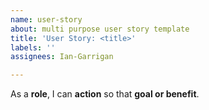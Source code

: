 ```yaml
---
name: user-story
about: multi purpose user story template
title: 'User Story: <title>'
labels: ''
assignees: Ian-Garrigan

---
```


As a **role**, I can **action** so that **goal or benefit**.
